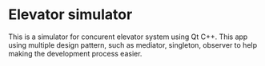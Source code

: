 # Elevator simulator
This is a simulator for concurent elevator system using Qt C++. This app using multiple design pattern, such as mediator, singleton, observer to help making the development process easier.
